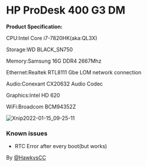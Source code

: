 # HP ProDesk 400 G3 DM
**Product Specification:**

CPU:Intel Core i7-7820HK(aka:QL3X)

Storage:WD BLACK_SN750

Memory:Samsung 16G DDR4 2667Mhz

Ethernet:Realtek RTL8111 Gbe LOM network connection

Audio:Conexant CX20632 Audio Codec

Graphics:Intel HD 620

WiFi:Broadcom BCM94352Z

![Xnip2022-01-15_09-25-11](https://user-images.githubusercontent.com/68485816/149603597-81a383f4-6193-4613-96b7-0467350d256f.jpg)



### Known issues

 - RTC Error after every boot(but works)


By [@HawkysCC](https://github.com/HawkysCC)

